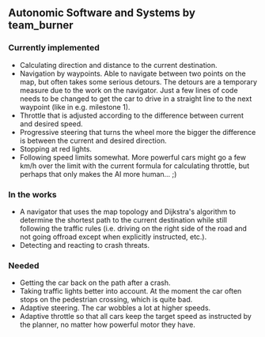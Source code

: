 ## Autonomic Software and Systems by team_burner

### Currently implemented
- Calculating direction and distance to the current destination.
- Navigation by waypoints. Able to navigate between two points on the map, but often takes some serious detours. The detours are a temporary measure due to the work on the navigator. Just a few lines of code needs to be changed to get the car to drive in a straight line to the next waypoint (like in e.g. milestone 1).
- Throttle that is adjusted according to the difference between current and desired speed.
- Progressive steering that turns the wheel more the bigger the difference is between the current and desired direction.
- Stopping at red lights.
- Following speed limits somewhat. More powerful cars might go a few km/h over the limit with the current formula for calculating throttle, but perhaps that only makes the AI more human... ;)

### In the works
- A navigator that uses the map topology and Dijkstra's algorithm to determine the shortest path to the current destination while still following the traffic rules (i.e. driving on the right side of the road and not going offroad except when explicitly instructed, etc.).
- Detecting and reacting to crash threats.

### Needed
- Getting the car back on the path after a crash.
- Taking traffic lights better into account. At the moment the car often stops on the pedestrian crossing, which is quite bad.
- Adaptive steering. The car wobbles a lot at higher speeds.
- Adaptive throttle so that all cars keep the target speed as instructed by the planner, no matter how powerful motor they have.
